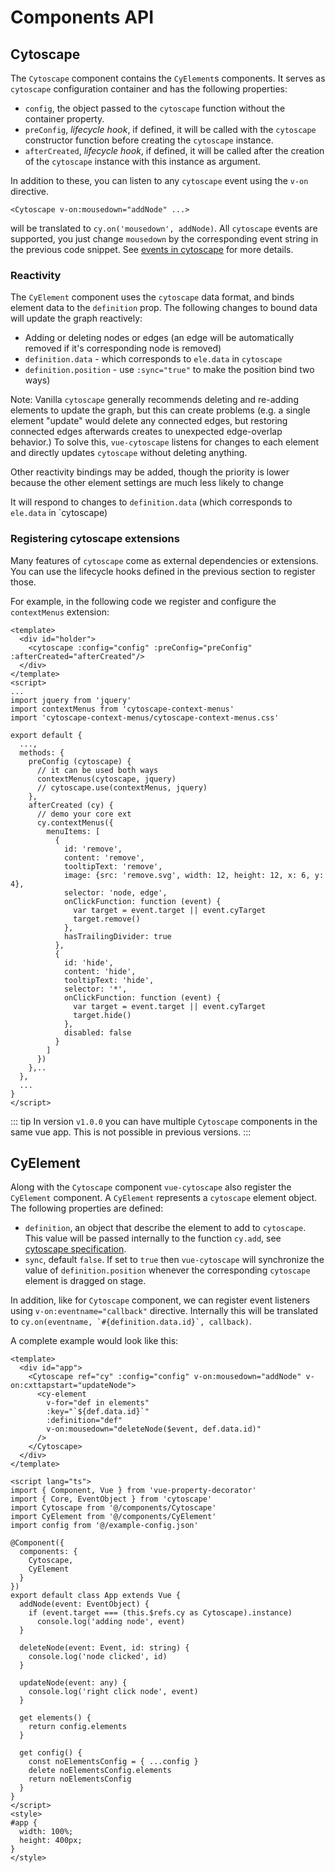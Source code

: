 # Components API

## Cytoscape

The `Cytoscape` component contains the `CyElement`s components. It serves as `cytoscape` configuration container and has the following properties:

- `config`, the object passed to the `cytoscape` function without the container property.
- `preConfig`, *lifecycle hook*,  if defined, it will be called with the `cytoscape` constructor function before creating the `cytoscape` instance.
- `afterCreated`, *lifecycle hook*, if defined, it will be called after the creation of the `cytoscape` instance with this instance as argument.

In addition to these, you can listen to any `cytoscape` event using the `v-on` directive.

```vue
<Cytoscape v-on:mousedown="addNode" ...>
```

will be translated to `cy.on('mousedown', addNode)`. All `cytoscape` events are supported, you just change `mousedown` by the corresponding event string in the previous code snippet. See [events in
cytoscape](http://js.cytoscape.org/#events) for more details.

### Reactivity
The `CyElement` component uses the `cytoscape` data format, and binds element data to the `definition` prop.
The following changes to bound data will update the graph reactively:
- Adding or deleting nodes or edges (an edge will be automatically removed if it's corresponding node is removed)
- `definition.data` - which corresponds to `ele.data` in `cytoscape`
- `definition.position` - use `:sync="true"` to make the position bind two ways)

Note: Vanilla `cytoscape` generally recommends deleting and re-adding elements to update the graph, but this can create problems (e.g. a single element "update" would delete any connected edges, but restoring connected edges afterwards creates to unexpected edge-overlap behavior.) To solve this, `vue-cytoscape` listens for changes to each element and directly updates `cytoscape` without deleting anything. 

Other reactivity bindings may be added, though the priority is lower because the other element settings are much less likely to change


It will respond to changes to `definition.data` (which corresponds to `ele.data` in `cytoscape)

### Registering cytoscape extensions

Many features of `cytoscape` come as external dependencies or extensions. You can use the lifecycle hooks defined in the previous section to register those.

For example, in the following code we register and configure the `contextMenus` extension:
```vue
<template>
  <div id="holder">
    <cytoscape :config="config" :preConfig="preConfig" :afterCreated="afterCreated"/>
  </div>
</template>
<script>
...
import jquery from 'jquery'
import contextMenus from 'cytoscape-context-menus'
import 'cytoscape-context-menus/cytoscape-context-menus.css'

export default {
  ...,
  methods: {
    preConfig (cytoscape) {
      // it can be used both ways
      contextMenus(cytoscape, jquery)
      // cytoscape.use(contextMenus, jquery)
    },
    afterCreated (cy) {
      // demo your core ext
      cy.contextMenus({
        menuItems: [
          {
            id: 'remove',
            content: 'remove',
            tooltipText: 'remove',
            image: {src: 'remove.svg', width: 12, height: 12, x: 6, y: 4},
            selector: 'node, edge',
            onClickFunction: function (event) {
              var target = event.target || event.cyTarget
              target.remove()
            },
            hasTrailingDivider: true
          },
          {
            id: 'hide',
            content: 'hide',
            tooltipText: 'hide',
            selector: '*',
            onClickFunction: function (event) {
              var target = event.target || event.cyTarget
              target.hide()
            },
            disabled: false
          }
        ]
      })
    },..
  },
  ...
}
</script>
```

::: tip
In version `v1.0.0` you can have multiple `Cytoscape` components in the same vue app. This is not possible in previous versions.
:::

## CyElement

Along with the `Cytoscape` component `vue-cytoscape` also register the `CyElement` component. A `CyElement` represents a `cytoscape` element object. The following properties are defined:

- `definition`, an object that describe the element to add to `cytoscape`. This value will be passed internally to the function `cy.add`, see [cytoscape specification](http://js.cytoscape.org/#cy.add).
- `sync`, default `false`. If set to `true` then `vue-cytoscape` will synchronize the value of `definition.position` whenever the corresponding `cytoscape` element is dragged on stage.

In addition, like for `Cytoscape` component, we can register event listeners using `v-on:eventname="callback"` directive. Internally this will be translated to ``cy.on(eventname, `#{definition.data.id}`, callback)``.

A complete example would look like this:

```vue
<template>
  <div id="app">
    <Cytoscape ref="cy" :config="config" v-on:mousedown="addNode" v-on:cxttapstart="updateNode">
      <cy-element
        v-for="def in elements"
        :key="`${def.data.id}`"
        :definition="def"
        v-on:mousedown="deleteNode($event, def.data.id)"
      />
    </Cytoscape>
  </div>
</template>

<script lang="ts">
import { Component, Vue } from 'vue-property-decorator'
import { Core, EventObject } from 'cytoscape'
import Cytoscape from '@/components/Cytoscape'
import CyElement from '@/components/CyElement'
import config from '@/example-config.json'

@Component({
  components: {
    Cytoscape,
    CyElement
  }
})
export default class App extends Vue {
  addNode(event: EventObject) {
    if (event.target === (this.$refs.cy as Cytoscape).instance)
      console.log('adding node', event)
  }

  deleteNode(event: Event, id: string) {
    console.log('node clicked', id)
  }

  updateNode(event: any) {
    console.log('right click node', event)
  }

  get elements() {
    return config.elements
  }

  get config() {
    const noElementsConfig = { ...config }
    delete noElementsConfig.elements
    return noElementsConfig
  }
}
</script>
<style>
#app {
  width: 100%;
  height: 400px;
}
</style>


```
